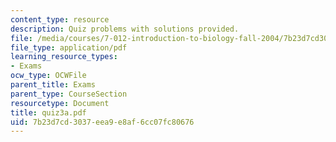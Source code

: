 ```yaml
---
content_type: resource
description: Quiz problems with solutions provided.
file: /media/courses/7-012-introduction-to-biology-fall-2004/7b23d7cd3037eea9e8af6cc07fc80676_quiz3a.pdf
file_type: application/pdf
learning_resource_types:
- Exams
ocw_type: OCWFile
parent_title: Exams
parent_type: CourseSection
resourcetype: Document
title: quiz3a.pdf
uid: 7b23d7cd-3037-eea9-e8af-6cc07fc80676
---
```


